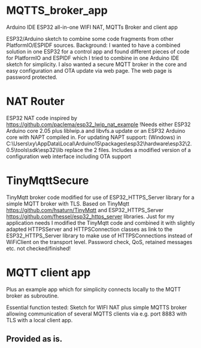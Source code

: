 # MQTTS_broker_app
Arduino IDE ESP32 all-in-one WIFI NAT, MQTTs Broker and client app

ESP32/Arduino sketch to combine some code fragments from other PlatformIO/ESPIDF sources.
Background: I wanted to have a combined solution in one ESP32 for a control app and found different pieces of code for PlatformIO and ESPIDF which I tried
to combine in one Arduino IDE sketch for simplicity. I also wanted a secure MQTT broker in the core and easy configuration and OTA update via web page.
The web page is password protected.

# NAT Router
ESP32 NAT code inspired by https://github.com/paclema/esp32_lwip_nat_example
!Needs either ESP32 Arduino core 2.05 plus liblwip.a and libvfs.a update or an ESP32 Arduino core with NAPT compiled in.
For updating NAPT support: (Windows) in C:\Users\xy\AppData\Local\Arduino15\packages\esp32\hardware\esp32\2.0.5\tools\sdk\esp32\lib replace the 2 files.
Includes a modified version of a configuration web interface including OTA support

# TinyMqttSecure
TinyMqtt broker code modified for use of ESP32_HTTPS_Server library for a simple MQTT broker with TLS.
Based on TinyMqtt https://github.com/hsaturn/TinyMqtt and ESP32_HTTPS_Server https://github.com/fhessel/esp32_https_server libraries.
Just for my application needs I modified the TinyMqtt code and combined it with slightly adapted HTTPSServer and HTTPSConnection classes 
as link to the ESP32_HTTPS_Server library to make use of HTTPSConnections instead of WiFiClient on the transport level.
Password check, QoS, retained messages etc. not checked/finished!

# MQTT client app
Plus an example app which for simplicity connects locally to the MQTT broker as subroutine.

   Essential function tested:
    Sketch for WIFI NAT plus simple MQTTS broker allowing communication of several MQTTS clients via e.g. port 8883 with TLS with a local client app.

## Provided as is.
